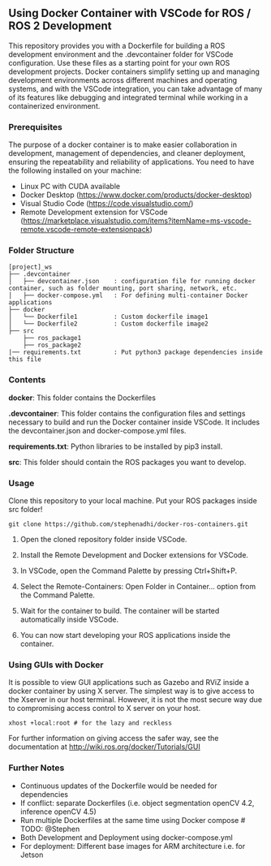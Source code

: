 ## Using Docker Container with VSCode for ROS / ROS 2 Development
This repository provides you with a Dockerfile for building a ROS development environment and the .devcontainer folder for VSCode configuration. Use these files as a starting point for your own ROS development projects. Docker containers simplify setting up and managing development environments across different machines and operating systems, and with the VSCode integration, you can take advantage of many of its features like debugging and integrated terminal while working in a containerized environment. 

### Prerequisites
The purpose of a docker container is to make easier collaboration in development, management of dependencies, and cleaner deployment, ensuring the repeatability and reliability of applications.
You need to have the following installed on your machine:

- Linux PC with CUDA available
- Docker Desktop (https://www.docker.com/products/docker-desktop)
- Visual Studio Code (https://code.visualstudio.com/)
- Remote Development extension for VSCode (https://marketplace.visualstudio.com/items?itemName=ms-vscode-remote.vscode-remote-extensionpack)

### Folder Structure

    [project]_ws
    ├── .devcontainer
    │   ├── devcontainer.json    : configuration file for running docker container, such as folder mounting, port sharing, network, etc.
    │   ├── docker-compose.yml   : For defining multi-container Docker applications
    ├── docker
    │   └── Dockerfile1          : Custom dockerfile image1
    │   └── Dockerfile2          : Custom dockerfile image2
    ├── src
        ├── ros_package1
        ├── ros_package2
    |── requirements.txt         : Put python3 package dependencies inside this file

### Contents

**docker**: This folder contains the Dockerfiles

**.devcontainer**: This folder contains the configuration files and settings necessary to build and run the Docker container inside VSCode. It includes the devcontainer.json and docker-compose.yml files.

**requirements.txt**: Python libraries to be installed by pip3 install.

**src**: This folder should contain the ROS packages you want to develop.

### Usage

Clone this repository to your local machine. Put your ROS packages inside src folder!

    git clone https://github.com/stephenadhi/docker-ros-containers.git

1. Open the cloned repository folder inside VSCode.

2. Install the Remote Development and Docker extensions for VSCode.

3. In VSCode, open the Command Palette by pressing Ctrl+Shift+P. 
4. Select the Remote-Containers: Open Folder in Container... option from the Command Palette.

5. Wait for the container to build. The container will be started automatically inside VSCode.
6. You can now start developing your ROS applications inside the container.

### Using GUIs with Docker
It is possible to view GUI applications such as Gazebo and RViZ inside a docker container by using X server. The simplest way is to give access to the Xserver in our host terminal. However, it is not the most secure way due to compromising access control to X server on your host. 

    xhost +local:root # for the lazy and reckless

For further information on giving access the safer way, see the documentation  at http://wiki.ros.org/docker/Tutorials/GUI


### Further Notes 

- Continuous updates of the Dockerfile would be needed for dependencies
- If conflict: separate Dockerfiles (i.e. object segmentation openCV 4.2, inference openCV 4.5)
- Run multiple Dockerfiles at the same time using Docker compose # TODO: @Stephen
- Both Development and Deployment using docker-compose.yml
- For deployment: Different base images for ARM architecture i.e. for Jetson 
